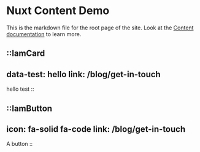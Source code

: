 # Nuxt Content Demo
This is the markdown file for the root page of the site.
Look at the [Content documentation](https://content.nuxtjs.org/) to learn more.

::IamCard
---
data-test: hello
link: /blog/get-in-touch
---
hello
<span>test</span>
::

::IamButton
---
icon: fa-solid fa-code
link: /blog/get-in-touch
---
A button
::